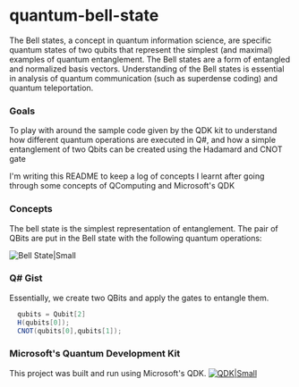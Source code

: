 # quantum-bell-state

The Bell states, a concept in quantum information science, are specific quantum states of two qubits that represent the simplest (and maximal) examples of quantum entanglement. The Bell states are a form of entangled and normalized basis vectors. Understanding of the Bell states is essential in analysis of quantum communication (such as superdense coding) and quantum teleportation. 

### Goals
To play with around the sample code given by the QDK kit to understand how different quantum operations are executed in Q#, and how a simple entanglement of two Qbits can be created using the Hadamard and CNOT gate

I'm writing this README to keep a log of concepts I learnt after going through some concepts of QComputing and Microsoft's QDK
### Concepts
The bell state is the simplest representation of entanglement. The pair of QBits are put in the Bell state with the following quantum operations: 

![Bell State|Small](https://www.researchgate.net/profile/Panagiotis_Botsinis/publication/236883187/figure/fig26/AS:667098036592645@1536059974257/Quantum-circuit-for-generating-the-entnagled-Bell-state-1-2-00-11.png)

### Q# Gist 
Essentially, we create two QBits and apply the gates to entangle them.
~~~~cs
  qubits = Qubit[2]
  H(qubits[0]);
  CNOT(qubits[0],qubits[1]);
~~~~

### Microsoft's Quantum Development Kit 
This project was built and run using Microsoft's QDK. 
[![QDK|Small](https://cdn-ak.f.st-hatena.com/images/fotolife/u/ut25252/20171215/20171215001916.png)](https://marketplace.visualstudio.com/items?itemName=quantum.DevKit)
